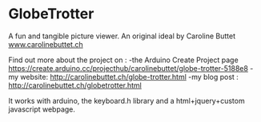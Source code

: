 # GlobeTrotter
A fun and tangible picture viewer.
An original ideal by Caroline Buttet
www.carolinebuttet.ch

Find out more about the project on :
-the Arduino Create Project page https://create.arduino.cc/projecthub/carolinebuttet/globe-trotter-5188e8
-my website: http://carolinebuttet.ch/globe-trotter.html
-my blog post : http://carolinebuttet.ch/globetrotter.html

It works with arduino, the keyboard.h library and a html+jquery+custom javascript webpage.
